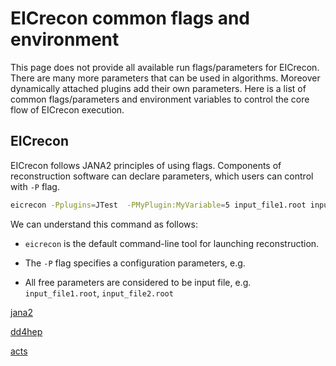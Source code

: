 # EICrecon common flags and environment

This page does not provide all available run flags/parameters for EICrecon.
There are many more parameters that can be used in algorithms.
Moreover dynamically attached plugins add their own parameters.
Here is a list of common flags/parameters and environment variables to
control the core flow of EICrecon execution.

## EICrecon

EICrecon follows JANA2 principles of using flags. Components of reconstruction software
can declare parameters, which users can control with `-P` flag.

```bash
eicrecon -Pplugins=JTest  -PMyPlugin:MyVariable=5 input_file1.root input_file2.root
```

We can understand this command as follows:

* `eicrecon` is the default command-line tool for launching reconstruction.

* The `-P` flag specifies a configuration parameters, e.g.

* All free parameters are considered to be input file, e.g. `input_file1.root`, `input_file2.root`


[jana2](flags/jana2.md ':include')

[dd4hep](flags/dd4hep.md ':include')

[acts](flags/acts.md ':include')
